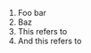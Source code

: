 1. Foo bar
  1. <a name='baz'></a> Baz
2. <a name='bar'></a>This refers to [](#baz)
3. And this refers to [](#bar)
